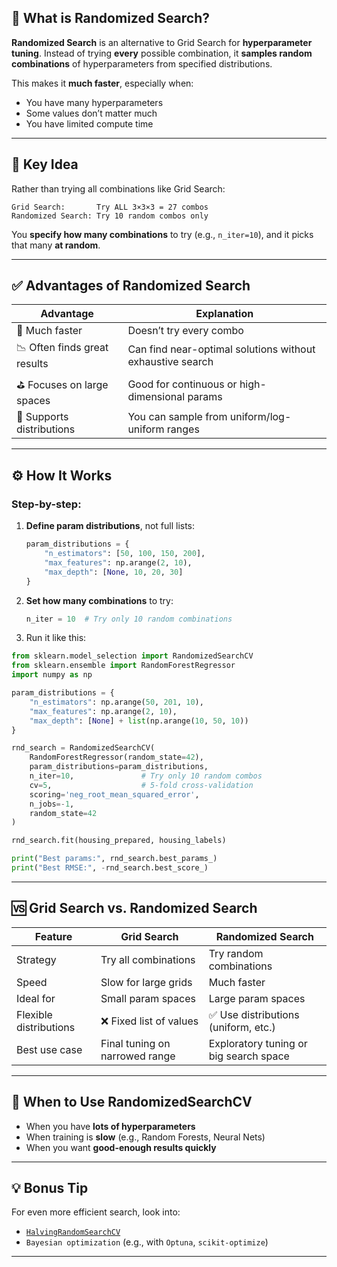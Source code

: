 

## 🎯 What is Randomized Search?

**Randomized Search** is an alternative to Grid Search for **hyperparameter tuning**.
Instead of trying **every** possible combination, it **samples random combinations** of hyperparameters from specified distributions.

This makes it **much faster**, especially when:

* You have many hyperparameters
* Some values don’t matter much
* You have limited compute time

---

## 🧠 Key Idea

Rather than trying all combinations like Grid Search:

```
Grid Search:       Try ALL 3×3×3 = 27 combos
Randomized Search: Try 10 random combos only
```

You **specify how many combinations** to try (e.g., `n_iter=10`), and it picks that many **at random**.

---

## ✅ Advantages of Randomized Search

| Advantage                    | Explanation                                               |
| ---------------------------- | --------------------------------------------------------- |
| 🚀 Much faster               | Doesn’t try every combo                                   |
| 📉 Often finds great results | Can find near-optimal solutions without exhaustive search |
| ⛳️ Focuses on large spaces   | Good for continuous or high-dimensional params            |
| 🧪 Supports distributions    | You can sample from uniform/log-uniform ranges            |

---

## ⚙️ How It Works

### Step-by-step:

1. **Define param distributions**, not full lists:

   ```python
   param_distributions = {
       "n_estimators": [50, 100, 150, 200],
       "max_features": np.arange(2, 10),
       "max_depth": [None, 10, 20, 30]
   }
   ```

2. **Set how many combinations** to try:

   ```python
   n_iter = 10  # Try only 10 random combinations
   ```

3. Run it like this:

```python
from sklearn.model_selection import RandomizedSearchCV
from sklearn.ensemble import RandomForestRegressor
import numpy as np

param_distributions = {
    "n_estimators": np.arange(50, 201, 10),
    "max_features": np.arange(2, 10),
    "max_depth": [None] + list(np.arange(10, 50, 10))
}

rnd_search = RandomizedSearchCV(
    RandomForestRegressor(random_state=42),
    param_distributions=param_distributions,
    n_iter=10,               # Try only 10 random combos
    cv=5,                    # 5-fold cross-validation
    scoring='neg_root_mean_squared_error',
    n_jobs=-1,
    random_state=42
)

rnd_search.fit(housing_prepared, housing_labels)

print("Best params:", rnd_search.best_params_)
print("Best RMSE:", -rnd_search.best_score_)
```

---

## 🆚 Grid Search vs. Randomized Search

| Feature                | Grid Search                    | Randomized Search                      |
| ---------------------- | ------------------------------ | -------------------------------------- |
| Strategy               | Try all combinations           | Try random combinations                |
| Speed                  | Slow for large grids           | Much faster                            |
| Ideal for              | Small param spaces             | Large param spaces                     |
| Flexible distributions | ❌ Fixed list of values         | ✅ Use distributions (uniform, etc.)    |
| Best use case          | Final tuning on narrowed range | Exploratory tuning or big search space |

---

## 🎯 When to Use RandomizedSearchCV

* When you have **lots of hyperparameters**
* When training is **slow** (e.g., Random Forests, Neural Nets)
* When you want **good-enough results quickly**

---

## 💡 Bonus Tip

For even more efficient search, look into:

* [`HalvingRandomSearchCV`](https://scikit-learn.org/stable/whats_new/v0.24.html#id15)
* `Bayesian optimization` (e.g., with `Optuna`, `scikit-optimize`)

---
